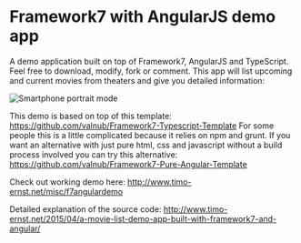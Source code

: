 # Framework7 with AngularJS demo app

A demo application built on top of Framework7, AngularJS and TypeScript. Feel free to download, modify, fork or comment. This app will list upcoming and current movies from theaters and give you detailed information:

![Smartphone portrait mode](http://www.timo-ernst.net/wp-content/uploads/2015/04/Foto-02.04.15-01-44-28-169x300.png)

This demo is based on top of this template: https://github.com/valnub/Framework7-Typescript-Template
For some people this is a little complicated because it relies on npm and grunt. If you want an alternative with just pure html, css and javascript without a build process involved you can try this alternative: https://github.com/valnub/Framework7-Pure-Angular-Template

Check out working demo here: http://www.timo-ernst.net/misc/f7angulardemo

Detailed explanation of the source code: http://www.timo-ernst.net/2015/04/a-movie-list-demo-app-built-with-framework7-and-angular/
